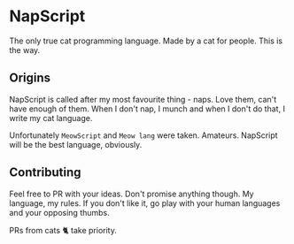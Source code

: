 # NapScript
The only true cat programming language. Made by a cat for people. This is the way. 

## Origins
NapScript is called after my most favourite thing - naps. Love them, can't have enough of them. When I don't nap, I munch and when I don't do that, I write my cat language. 

Unfortunately `MeowScript` and `Meow lang` were taken. Amateurs. NapScript will be the best language, obviously. 

## Contributing
Feel free to PR with your ideas. Don't promise anything though. My language, my rules. If you don't like it, go play with your human languages and your opposing thumbs. 

PRs from cats 🐈 take priority.
